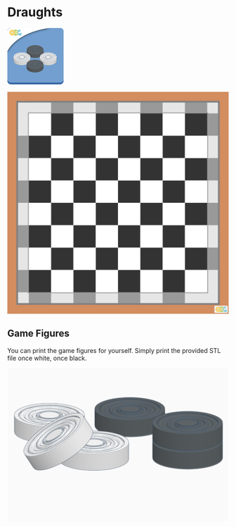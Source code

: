 # Draughts

![](logo_draughts_OBG.png)

![](preview_board_-_draughts.png)

## Game Figures

You can print the game figures for yourself. Simply print the provided STL file once white, once black.

![](preview_printable_game_figures.png)
